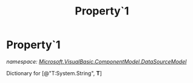 ﻿---
title: Property`1
---

# Property`1
_namespace: [Microsoft.VisualBasic.ComponentModel.DataSourceModel](N-Microsoft.VisualBasic.ComponentModel.DataSourceModel.html)_

Dictionary for [@"T:System.String", **T**]





